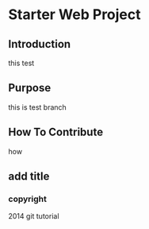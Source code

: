 # Starter Web Project

## Introduction
this test
## Purpose
this is test branch

## How To Contribute
how

## add title 

### copyright
2014 git tutorial

